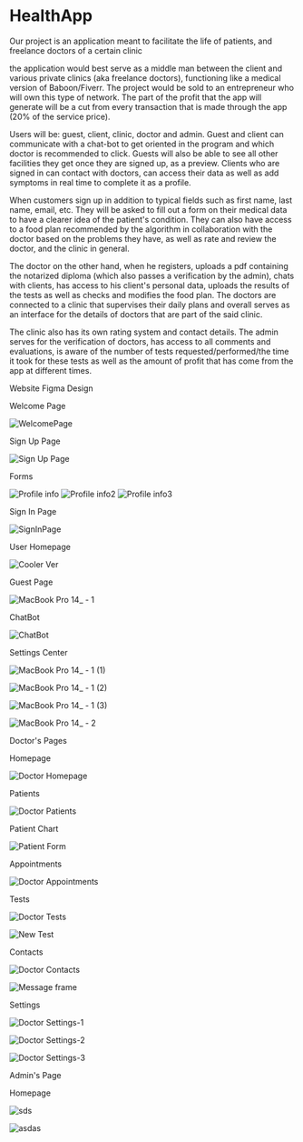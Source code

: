 # HealthApp
Our project is an application meant to facilitate the life of patients, and freelance doctors of a certain clinic

the application would best serve as a middle man between the client and various private clinics (aka freelance doctors), functioning like a medical version of Baboon/Fiverr.
The project would be sold to an entrepreneur who will own this type of network.
The part of the profit that the app will generate will be a cut from every transaction that is made through the app (20% of the service price).

Users will be: guest, client, clinic, doctor and admin.
Guest and client can communicate with a chat-bot to get oriented in the program and which doctor is recommended to click.
Guests will also be able to see all other facilities they get once they are signed up, as a preview.
Clients who are signed in can contact with doctors, can access their data as well as add symptoms in real time to complete it as a profile.

When customers sign up in addition to typical fields such as first name, last name, email, etc.
They will be asked to fill out a form on their medical data to have a clearer idea of the patient's condition.
They can also have access to a food plan recommended by the algorithm in collaboration with the doctor based on the problems they have, as well as rate and review the doctor, and the clinic in general.

The doctor on the other hand, when he registers, uploads a pdf containing the notarized diploma (which also passes a verification by the admin), chats with clients, has access to his client's personal data, uploads the results of the tests as well as checks and modifies the food plan.
The doctors are connected to a clinic that supervises their daily plans and overall serves as an interface for the details of doctors that are part of the said clinic.

The clinic also has its own rating system and contact details.
The admin serves for the verification of doctors, has access to all comments and evaluations, is aware of the number of tests requested/performed/the time it took for these tests as well as the amount of profit that has come from the app at different times.


Website Figma Design

Welcome Page

![WelcomePage](https://github.com/elginbelalla/HealthApp/assets/104305685/b42bfcbd-0d10-47c4-b5c6-33d9b8c4b5b2)

Sign Up Page

![Sign Up Page](https://github.com/elginbelalla/HealthApp/assets/104305685/8f2c9abd-8078-4d75-9f16-701695328db8)

Forms

![Profile info](https://github.com/elginbelalla/HealthApp/assets/104305685/91e46fd9-8708-47bc-aaab-f8a8ce1a56db)
![Profile info2](https://github.com/elginbelalla/HealthApp/assets/104305685/22a55999-a872-41cd-afc0-b3a8f1d966b2)
![Profile info3](https://github.com/elginbelalla/HealthApp/assets/104305685/ba9e30d1-f45f-4b9e-b73b-b2ea5bcfea4b)

Sign In Page

![SignInPage](https://github.com/elginbelalla/HealthApp/assets/104305685/25788e49-9749-40a6-b4ca-86ce7ef8499a)

User Homepage

![Cooler Ver](https://github.com/elginbelalla/HealthApp/assets/104305685/536cde59-9e1c-4051-83a4-60a2d323b5e5)

Guest Page

![MacBook Pro 14_ - 1](https://github.com/elginbelalla/HealthApp/assets/104305685/5a59029f-431b-4cd1-9fce-be16b563900b)

ChatBot


![ChatBot](https://github.com/elginbelalla/HealthApp/assets/104305685/c00a551c-96d8-4ed4-b741-15563da0a773)

Settings Center

![MacBook Pro 14_ - 1 (1)](https://github.com/elginbelalla/HealthApp/assets/104305685/9711bc4f-fb66-4625-afac-e3284ab765b4)

![MacBook Pro 14_ - 1 (2)](https://github.com/elginbelalla/HealthApp/assets/104305685/ef90b531-eabb-4ab5-b09b-c79ca8375323)

![MacBook Pro 14_ - 1 (3)](https://github.com/elginbelalla/HealthApp/assets/104305685/05d7bb32-4272-4357-b78b-6d92fa0f7697)

![MacBook Pro 14_ - 2](https://github.com/elginbelalla/HealthApp/assets/104305685/b4eea5fa-701c-4710-a2fe-00b00d336eb2)


Doctor's Pages

Homepage

![Doctor Homepage](https://github.com/elginbelalla/HealthApp/assets/104305685/0a98970b-f9ec-4340-8181-2caaeba54962)

Patients

![Doctor Patients](https://github.com/elginbelalla/HealthApp/assets/104305685/12b52eb8-8808-48d5-89ab-11f2b4915865)

Patient Chart

![Patient Form](https://github.com/elginbelalla/HealthApp/assets/104305685/bced08e4-5266-4239-a691-d61065b7919f)

Appointments

![Doctor Appointments](https://github.com/elginbelalla/HealthApp/assets/104305685/a89eb009-9f4b-4c1c-92d1-b3e64ce3654c)

Tests

![Doctor Tests](https://github.com/elginbelalla/HealthApp/assets/104305685/5cf0b622-9543-4254-8e00-c37b7be4e1f1)

![New Test](https://github.com/elginbelalla/HealthApp/assets/104305685/3b4bb262-5421-4d3a-8d46-dfb21c5aafef)

Contacts

![Doctor Contacts](https://github.com/elginbelalla/HealthApp/assets/104305685/122fe272-b9d2-49dc-9519-b5ece22a8453)

![Message frame](https://github.com/elginbelalla/HealthApp/assets/104305685/14ea9917-9f39-4854-a3b0-932f17c8144e)

Settings

![Doctor Settings-1](https://github.com/elginbelalla/HealthApp/assets/104305685/8bb89766-16b1-4677-b778-656416ff17fb)

![Doctor Settings-2](https://github.com/elginbelalla/HealthApp/assets/104305685/4ec82f19-c6c8-4283-b197-a3618796eb3d)

![Doctor Settings-3](https://github.com/elginbelalla/HealthApp/assets/104305685/3b47eafc-b49c-4d00-a709-80e0645fb0fa)


Admin's Page

Homepage

![sds](https://github.com/elginbelalla/HealthApp/assets/104305685/85997b67-1aff-4677-b85b-53dc3580ac0c)


![asdas](https://github.com/elginbelalla/HealthApp/assets/104305685/8b810a0e-9837-4ec3-98c8-acab95e5bd16)
